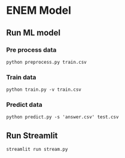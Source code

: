 # ENEM Model

## Run ML model
### Pre process data
    python preprocess.py train.csv
### Train data
    python train.py -v train.csv
### Predict data
    python predict.py -s 'answer.csv' test.csv

## Run Streamlit
    streamlit run stream.py
